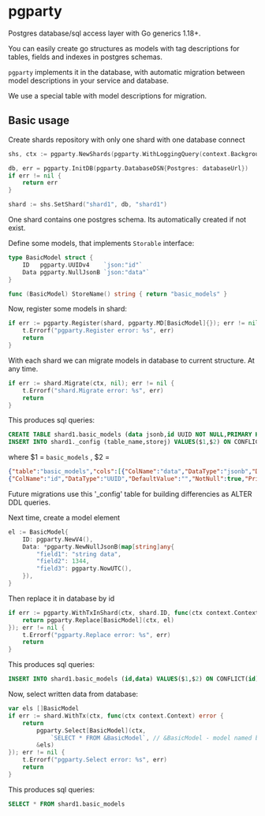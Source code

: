 # pgparty
Postgres database/sql access layer with Go generics 1.18+.

You can easily create go structures as models with tag descriptions for tables, fields and indexes in postgres schemas.

`pgparty` implements it in the database, with automatic migration between model descriptions in your service and database. 

We use a special table with model descriptions for migration.

## Basic usage

Create shards repository with only one shard with one database connect
```go
shs, ctx := pgparty.NewShards(pgparty.WithLoggingQuery(context.Background()))

db, err = pgparty.InitDB(pgparty.DatabaseDSN{Postgres: databaseUrl})
if err != nil {
    return err
}

shard := shs.SetShard("shard1", db, "shard1")
```

One shard contains one postgres schema. Its automatically created if not exist.

Define some models, that implements `Storable` interface:
```go
type BasicModel struct {
	ID   pgparty.UUIDv4    `json:"id"`
	Data pgparty.NullJsonB `json:"data"`
}

func (BasicModel) StoreName() string { return "basic_models" }
```

Now, register some models in shard:
```go
if err := pgparty.Register(shard, pgparty.MD[BasicModel]{}); err != nil {
    t.Errorf("pgparty.Register error: %s", err)
    return
}
```

With each shard we can migrate models in database to current structure. At any time.
```go
if err := shard.Migrate(ctx, nil); err != nil {
    t.Errorf("shard.Migrate error: %s", err)
    return
}
```

This produces sql queries:
```sql
CREATE TABLE shard1.basic_models (data jsonb,id UUID NOT NULL,PRIMARY KEY (id))
INSERT INTO shard1._config (table_name,storej) VALUES($1,$2) ON CONFLICT(table_name) DO UPDATE SET storej=excluded.storej
```
where $1 =  `basic_models` ,
$2 =  
```json
{"table":"basic_models","cols":[{"ColName":"data","DataType":"jsonb","DefaultValue":"","NotNull":false,"PrimaryKey":false},
{"ColName":"id","DataType":"UUID","DefaultValue":"","NotNull":true,"PrimaryKey":true}]}
```

Future migrations use this '_config' table for building differencies as ALTER DDL queries.

Next time, create a model element
```go
el := BasicModel{
	ID: pgparty.NewV4(),
	Data: *pgparty.NewNullJsonB(map[string]any{
		"field1": "string data",
		"field2": 1344,
		"field3": pgparty.NowUTC(),
	}),
}
```

Then replace it in database by id
```go
if err := pgparty.WithTxInShard(ctx, shard.ID, func(ctx context.Context) error {
    return pgparty.Replace[BasicModel](ctx, el)
}); err != nil {
    t.Errorf("pgparty.Replace error: %s", err)
    return
}
```

This produces sql queries:
```sql
INSERT INTO shard1.basic_models (id,data) VALUES($1,$2) ON CONFLICT(id) DO UPDATE SET data=excluded.data
```

Now, select written data from database:
```go
var els []BasicModel
if err := shard.WithTx(ctx, func(ctx context.Context) error {
    return 
        pgparty.Select[BasicModel](ctx, 
            `SELECT * FROM &BasicModel`, // &BasicModel - model named by golang struct type name
        &els)
}); err != nil {
    t.Errorf("pgparty.Select error: %s", err)
    return
}
```

This produces sql queries:
```sql
SELECT * FROM shard1.basic_models
```